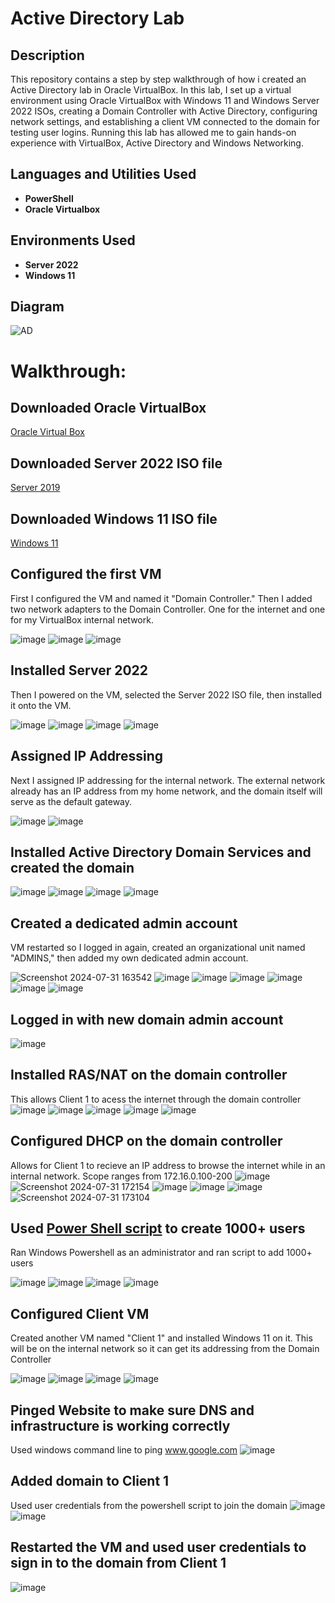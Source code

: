 # Active Directory Lab

## Description
This repository contains a step by step walkthrough of how i created an Active Directory lab in Oracle VirtualBox. In this lab, I set up a virtual environment using Oracle VirtualBox with Windows 11 and Windows Server 2022 ISOs, creating a Domain Controller with Active Directory, configuring network settings, and establishing a client VM connected to the domain for testing user logins. Running this lab has allowed me to gain hands-on experience with VirtualBox, Active Directory and Windows Networking.

<h2>Languages and Utilities Used</h2>

- <b>PowerShell</b>
- <b>Oracle Virtualbox</b> 

<h2>Environments Used </h2>

- <b>Server 2022</b>
- <b>Windows 11</b>

## Diagram
![AD](https://github.com/user-attachments/assets/c1cb1529-ec9c-4e74-b166-b79d1d078a18)

# Walkthrough:
## Downloaded Oracle VirtualBox
[Oracle Virtual Box](https://www.virtualbox.org/)

## Downloaded Server 2022 ISO file
[Server 2019](https://info.microsoft.com/ww-landing-windows-server-2022.html)

## Downloaded Windows 11 ISO file
[Windows 11](https://www.microsoft.com/software-download/windows11)

## Configured the first VM
First I configured the VM and named it "Domain Controller." Then I added two network adapters to the Domain Controller. One for the internet and one for my VirtualBox internal network.

![image](https://github.com/user-attachments/assets/5eb4222d-0802-451b-b2e1-25a94f63e31a)
![image](https://github.com/user-attachments/assets/0df38c4d-fb87-4d01-814d-46a85e914d4a)
![image](https://github.com/user-attachments/assets/412c3772-9f2f-4a07-96e0-48805811e35f)

## Installed Server 2022
Then I powered on the VM, selected the Server 2022 ISO file, then installed it onto the VM.

![image](https://github.com/user-attachments/assets/769aac38-2163-48ca-8ca6-8a77e7020d04)
![image](https://github.com/user-attachments/assets/613e9e7b-8271-4ce6-b65c-614a17957297)
![image](https://github.com/user-attachments/assets/2215ac63-bf24-4d18-9963-9cbe4a8a27fd)
![image](https://github.com/user-attachments/assets/bf120bd4-8d0c-44cb-8b1d-7800494d8231)

## Assigned IP Addressing
Next I assigned IP addressing for the internal network. The external network already has an IP address from my home network, and the domain itself will serve as the default gateway.

![image](https://github.com/user-attachments/assets/20e6e33a-9632-4dc4-9b6a-1759bfb77f92)
![image](https://github.com/user-attachments/assets/f0779f36-7ba9-43c7-b7e1-e017d1438303)

##  Installed Active Directory Domain Services and created the domain
![image](https://github.com/user-attachments/assets/caf0e0f5-8759-41e6-82db-3f46d63cbbe6)
![image](https://github.com/user-attachments/assets/117be3de-4cc1-48fd-80c8-fd479305d7eb)
![image](https://github.com/user-attachments/assets/0ba05476-ae22-46f2-ab04-f7c441bbf2ad)
![image](https://github.com/user-attachments/assets/e90375fa-3238-453d-b5ed-ce01f267a166)

##  Created a dedicated admin account
VM restarted so I logged in again, created an organizational unit named "ADMINS," then added my own dedicated admin account. 

![Screenshot 2024-07-31 163542](https://github.com/user-attachments/assets/377ead9b-40f2-48b3-9de3-d21047305efb)
![image](https://github.com/user-attachments/assets/fd80c9af-ade4-423f-a2fe-b09d08ab3cdc)
![image](https://github.com/user-attachments/assets/534eab01-c923-409d-97bd-ad31b77401f9)
![image](https://github.com/user-attachments/assets/176f0df8-ee59-43aa-b4b8-289aa229f11e)
![image](https://github.com/user-attachments/assets/125b4db2-b3fd-463e-a076-dea7c92c0152)
![image](https://github.com/user-attachments/assets/dc2c3ff5-6bc1-4209-9a60-31057093511a)
![image](https://github.com/user-attachments/assets/dabf4774-8cbb-4831-ae8f-53b50501162f)

## Logged in with new domain admin account
![image](https://github.com/user-attachments/assets/5b85320c-e5aa-4c8c-a1f5-e095dc2f6edd)

##  Installed RAS/NAT on the domain controller
This allows Client 1 to acess the internet through the domain controller
![image](https://github.com/user-attachments/assets/c7351538-2582-493c-a0a1-93a8923c5538)
![image](https://github.com/user-attachments/assets/4b840be7-c633-4168-9ac5-9ecfb589c437)
![image](https://github.com/user-attachments/assets/56ae23d3-050f-4736-ab10-2b51d1331249)
![image](https://github.com/user-attachments/assets/39ae108b-3f68-4a7c-b950-6f5c747f196b)
![image](https://github.com/user-attachments/assets/74776873-8f95-4c84-90ec-e1a0d7e4200c)

##  Configured DHCP on the domain controller
Allows for Client 1 to recieve an IP address to browse the internet while in an internal network. Scope ranges from 172.16.0.100-200
![image](https://github.com/user-attachments/assets/4b840be7-c633-4168-9ac5-9ecfb589c437)
![Screenshot 2024-07-31 172154](https://github.com/user-attachments/assets/15c9a998-088e-4c9f-a4c0-82e1f5d80258)
![image](https://github.com/user-attachments/assets/1785852e-d388-4178-8882-154ecdbe3984)
![image](https://github.com/user-attachments/assets/86d34af2-51f7-4462-b841-b6a2921699ec)
![image](https://github.com/user-attachments/assets/534b1388-a49f-42c8-90b2-0940b6d345e2)
![Screenshot 2024-07-31 173104](https://github.com/user-attachments/assets/0a6829eb-f087-424c-b3b6-939922e37c87)

##  Used [Power Shell script](https://github.com/joshmadakor1/AD_PS) to create 1000+ users
Ran Windows Powershell as an administrator and ran script to add 1000+ users

![image](https://github.com/user-attachments/assets/20b3b75e-e63b-47a3-ac22-9edd0fdc67ff)
![image](https://github.com/user-attachments/assets/bea3859a-1946-4888-a5b3-d5d9f1f0a213)
![image](https://github.com/user-attachments/assets/52c65df7-e83e-43f6-a3ce-4a5c09216765)
![image](https://github.com/user-attachments/assets/5e3bdc48-34a5-4634-8d14-5527a9ea956b)

## Configured Client VM 
Created another VM named "Client 1" and installed Windows 11 on it. This will be on the internal network so it can get its addressing from the Domain Controller

![image](https://github.com/user-attachments/assets/edfcd965-1cb0-41c8-8199-398b08a52ca6)
![image](https://github.com/user-attachments/assets/aebd86d7-0c5c-46e8-acd5-2205cc5da114)
![image](https://github.com/user-attachments/assets/1bfd7a70-fe5d-4dff-9a5c-07b4711b3f0b)
![image](https://github.com/user-attachments/assets/d0618bf4-6a01-49bc-a97b-2c229916be50)

## Pinged Website to make sure DNS and infrastructure is working correctly
Used windows command line to ping www.google.com
![image](https://github.com/user-attachments/assets/b256ac10-37f9-45f5-b60a-b479be52b834)

## Added domain to Client 1
Used user credentials from the powershell script to join the domain
![image](https://github.com/user-attachments/assets/250eeaeb-234e-4992-9d49-eed10e764308)
![image](https://github.com/user-attachments/assets/d0cd7a6b-50c0-44da-b4f3-6750c5859f1e)

## Restarted the VM and used user credentials to sign in to the domain from Client 1

![image](https://github.com/user-attachments/assets/71eee3e1-e7ce-4024-9fc4-b795b2e3f2a4)
